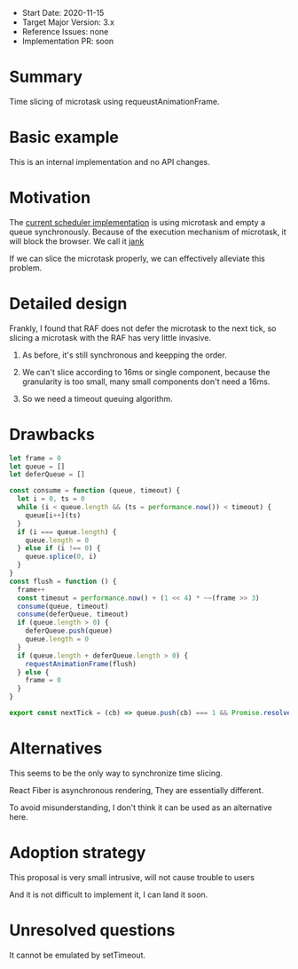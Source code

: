- Start Date: 2020-11-15
- Target Major Version: 3.x
- Reference Issues: none
- Implementation PR: soon

# Summary

Time slicing of microtask using requeustAnimationFrame.

# Basic example

This is an internal implementation and no API changes.

# Motivation

The [current scheduler implementation](https://github.com/vuejs/vue-next/blob/master/packages/runtime-core/src/scheduler.ts#L192) is using microtask and empty a queue synchronously. Because of the execution mechanism of microtask, it will block the browser. We call it [jank](https://developer.mozilla.org/en-US/docs/Glossary/Jank)

If we can slice the microtask properly, we can effectively alleviate this problem.

# Detailed design

Frankly, I found that RAF does not defer the microtask to the next tick, so slicing a microtask with the RAF has very little invasive.

1. As before, it's still synchronous and keepping the order.

2. We can't slice according to 16ms or single component, because the granularity is too small, many small components don't need a 16ms.

3. So we need a timeout queuing algorithm.

# Drawbacks

```js
let frame = 0
let queue = []
let deferQueue = []

const consume = function (queue, timeout) {
  let i = 0, ts = 0
  while (i < queue.length && (ts = performance.now()) < timeout) {
    queue[i++](ts)
  }
  if (i === queue.length) {
    queue.length = 0
  } else if (i !== 0) {
    queue.splice(0, i)
  }
}
const flush = function () {
  frame++
  const timeout = performance.now() + (1 << 4) * ~~(frame >> 3)
  consume(queue, timeout)
  consume(deferQueue, timeout)
  if (queue.length > 0) {
    deferQueue.push(queue)
    queue.length = 0
  }
  if (queue.length + deferQueue.length > 0) {
    requestAnimationFrame(flush)
  } else {
    frame = 0
  }
}

export const nextTick = (cb) => queue.push(cb) === 1 && Promise.resolve().then(flush)
```

# Alternatives

This seems to be the only way to synchronize time slicing.

React Fiber is asynchronous rendering, They are essentially different.

To avoid misunderstanding, I don't think it can be used as an alternative here.

# Adoption strategy

This proposal is very small intrusive, will not cause trouble to users

And it is not difficult to implement it, I can land it soon.

# Unresolved questions

It cannot be emulated by setTimeout.
